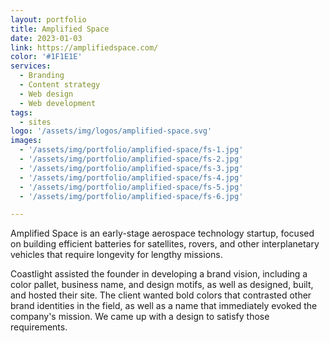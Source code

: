 ```yaml
---
layout: portfolio
title: Amplified Space
date: 2023-01-03
link: https://amplifiedspace.com/
color: '#1F1E1E'
services:
  - Branding
  - Content strategy
  - Web design
  - Web development
tags: 
  - sites 
logo: '/assets/img/logos/amplified-space.svg'
images:
  - '/assets/img/portfolio/amplified-space/fs-1.jpg'
  - '/assets/img/portfolio/amplified-space/fs-2.jpg'
  - '/assets/img/portfolio/amplified-space/fs-3.jpg'
  - '/assets/img/portfolio/amplified-space/fs-4.jpg'
  - '/assets/img/portfolio/amplified-space/fs-5.jpg'
  - '/assets/img/portfolio/amplified-space/fs-6.jpg'

---
```


Amplified Space is an early-stage aerospace technology startup, focused on building efficient batteries for satellites, rovers, and other interplanetary vehicles that require longevity for lengthy missions.

Coastlight assisted the founder in developing a brand vision, including a color pallet, business name, and design motifs, as well as designed, built, and hosted their site. The client wanted bold colors that contrasted other brand identities in the field, as well as a name that immediately evoked the company's mission. We came up with a design to satisfy those requirements.  